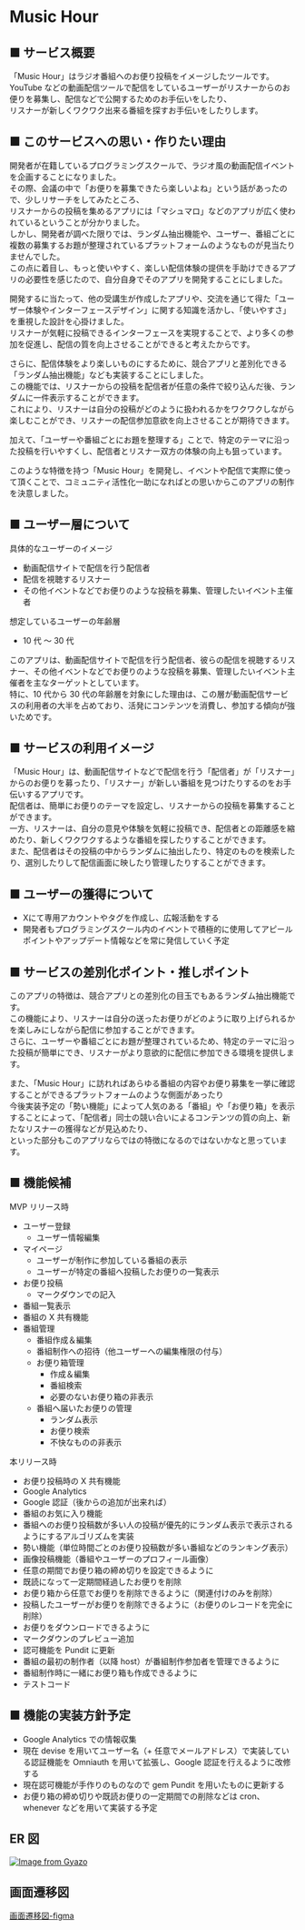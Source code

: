 # Music Hour

## ■ サービス概要

「Music Hour」はラジオ番組へのお便り投稿をイメージしたツールです。<br>
YouTube などの動画配信ツールで配信をしているユーザーがリスナーからのお便りを募集し、配信などで公開するためのお手伝いをしたり、<br>
リスナーが新しくワクワク出来る番組を探すお手伝いをしたりします。

## ■ このサービスへの思い・作りたい理由
開発者が在籍しているプログラミングスクールで、ラジオ風の動画配信イベントを企画することになりました。<br>
その際、会議の中で「お便りを募集できたら楽しいよね」という話があったので、少しリサーチをしてみたところ、<br>
リスナーからの投稿を集めるアプリには「マシュマロ」などのアプリが広く使われているということが分かりました。<br>
しかし、開発者が調べた限りでは、ランダム抽出機能や、ユーザー、番組ごとに複数の募集するお題が整理されているプラットフォームのようなものが見当たりませんでした。<br>
この点に着目し、もっと使いやすく、楽しい配信体験の提供を手助けできるアプリの必要性を感じたので、自分自身でそのアプリを開発することにしました。<br>

開発するに当たって、他の受講生が作成したアプリや、交流を通じて得た「ユーザー体験やインターフェースデザイン」に関する知識を活かし、「使いやすさ」を重視した設計を心掛けました。<br>
リスナーが気軽に投稿できるインターフェースを実現することで、より多くの参加を促進し、配信の質を向上させることができると考えたからです。<br>

さらに、配信体験をより楽しいものにするために、競合アプリと差別化できる「ランダム抽出機能」なども実装することにしました。<br>
この機能では、リスナーからの投稿を配信者が任意の条件で絞り込んだ後、ランダムに一件表示することができます。<br>
これにより、リスナーは自分の投稿がどのように扱われるかをワクワクしながら楽しむことができ、リスナーの配信参加意欲を向上させることが期待できます。<br>

加えて、「ユーザーや番組ごとにお題を整理する」ことで、特定のテーマに沿った投稿を行いやすくし、配信者とリスナー双方の体験の向上も狙っています。<br>

このような特徴を持つ「Music Hour」を開発し、イベントや配信で実際に使って頂くことで、コミュニティ活性化一助になればとの思いからこのアプリの制作を決意しました。<br>

## ■ ユーザー層について

具体的なユーザーのイメージ

- 動画配信サイトで配信を行う配信者
- 配信を視聴するリスナー
- その他イベントなどでお便りのような投稿を募集、管理したいイベント主催者

想定しているユーザーの年齢層

- 10 代 ～ 30 代

このアプリは、動画配信サイトで配信を行う配信者、彼らの配信を視聴するリスナー、その他イベントなどでお便りのような投稿を募集、管理したいイベント主催者を主なターゲットとしています。<br>
特に、10 代から 30 代の年齢層を対象にした理由は、この層が動画配信サービスの利用者の大半を占めており、活発にコンテンツを消費し、参加する傾向が強いためです。<br>

## ■ サービスの利用イメージ

「Music Hour」は、動画配信サイトなどで配信を行う「配信者」が「リスナー」からのお便りを募ったり、「リスナー」が新しい番組を見つけたりするのをお手伝いするアプリです。<br>
配信者は、簡単にお便りのテーマを設定し、リスナーからの投稿を募集することができます。<br>
一方、リスナーは、自分の意見や体験を気軽に投稿でき、配信者との距離感を縮めたり、新しくワクワクするような番組を探したりすることができます。<br>
また、配信者はその投稿の中からランダムに抽出したり、特定のものを検索したり、選別したりして配信画面に映したり管理したりすることができます。<br>

## ■ ユーザーの獲得について

- Xにて専用アカウントやタグを作成し、広報活動をする
- 開発者もプログラミングスクール内のイベントで積極的に使用してアピールポイントやアップデート情報などを常に発信していく予定

## ■ サービスの差別化ポイント・推しポイント

このアプリの特徴は、競合アプリとの差別化の目玉でもあるランダム抽出機能です。<br>
この機能により、リスナーは自分の送ったお便りがどのように取り上げられるかを楽しみにしながら配信に参加することができます。<br>
さらに、ユーザーや番組ごとにお題が整理されているため、特定のテーマに沿った投稿が簡単にでき、リスナーがより意欲的に配信に参加できる環境を提供します。<br>

また、「Music Hour」に訪れればあらゆる番組の内容やお便り募集を一挙に確認することができるプラットフォームのような側面があったり<br>
今後実装予定の「勢い機能」によって人気のある「番組」や「お便り箱」を表示することによって、「配信者」同士の競い合いによるコンテンツの質の向上、新たなリスナーの獲得などが見込めたり、<br>
といった部分もこのアプリならではの特徴になるのではないかなと思っています。<br>

## ■ 機能候補

MVP リリース時

- ユーザー登録
  - ユーザー情報編集
- マイページ
  - ユーザーが制作に参加している番組の表示
  - ユーザーが特定の番組へ投稿したお便りの一覧表示
- お便り投稿
  - マークダウンでの記入
- 番組一覧表示
- 番組の X 共有機能
- 番組管理
  - 番組作成＆編集
  - 番組制作への招待（他ユーザーへの編集権限の付与）
  - お便り箱管理
    - 作成＆編集
    - 番組検索
    - 必要のないお便り箱の非表示
  - 番組へ届いたお便りの管理
    - ランダム表示
    - お便り検索
    - 不快なものの非表示

本リリース時

- お便り投稿時の X 共有機能
- Google Analytics
- Google 認証（後からの追加が出来れば）
- 番組のお気に入り機能
- 番組へのお便り投稿数が多い人の投稿が優先的にランダム表示で表示されるようにするアルゴリズムを実装
- 勢い機能（単位時間ごとのお便り投稿数が多い番組などのランキング表示）
- 画像投稿機能（番組やユーザーのプロフィール画像）
- 任意の期間でお便り箱の締め切りを設定できるように
- 既読になって一定期間経過したお便りを削除
- お便り箱から任意でお便りを削除できるように（関連付けのみを削除）
- 投稿したユーザーがお便りを削除できるように（お便りのレコードを完全に削除）
- お便りをダウンロードできるように
- マークダウンのプレビュー追加
- 認可機能を Pundit に更新
- 番組の最初の制作者（以降 host）が番組制作参加者を管理できるように
- 番組制作時に一緒にお便り箱も作成できるように
- テストコード

## ■ 機能の実装方針予定

- Google Analytics での情報収集
- 現在 devise を用いてユーザー名（+ 任意でメールアドレス）で実装している認証機能を Omniauth を用いて拡張し、Google 認証を行えるように改修する
- 現在認可機能が手作りのものなので gem Pundit を用いたものに更新する
- お便り箱の締め切りや既読お便りの一定期間での削除などは cron、whenever などを用いて実装する予定

## ER 図

[![Image from Gyazo](https://i.gyazo.com/406d8fe383fa258b8a81a032960accdc.png)](https://gyazo.com/406d8fe383fa258b8a81a032960accdc)

## 画面遷移図
[画面遷移図-figma](https://www.figma.com/design/FFtF1xlutaTtS00jt34d6X/Music-Hour-%E7%94%BB%E9%9D%A2%E9%81%B7%E7%A7%BB%E5%9B%B3?node-id=0-1&t=2una7grBrRNoVwlT-1)
